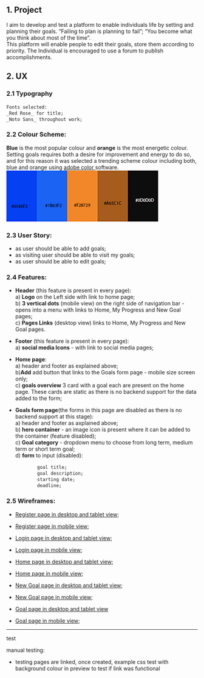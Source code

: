 ## 1. Project

  I aim to develop and test a platform to enable individuals life by setting and planning their goals. “Failing to plan is planning to fail”; “You become what you think about most of the time”.  
  This platform will enable people to edit their goals, store them according to priority. The Individual is encouraged to use a forum to publish accomplishments.


## 2. UX

### 2.1 __Typography__

    Fonts selected:  
    _Red Rose_ for title;  
    _Noto Sans_ throughout work;

### 2.2 __Colour Scheme__: 
__Blue__ is the most popular colour and __orange__ is the most energetic colour. 
Setting goals requires both a desire for improvement and energy to do so, and for this reason it was selected a trending scheme colour including both, blue and orange using [ adobe color ](color.adobe.com) software.  
![alt text](assets/images/colorScheme.png "generated colour scheme") 


### 2.3 __User Story__:
  * as user should be able to add goals;
  * as visiting user should be able to visit my goals;
  * as user should be able to edit goals; 


### 2.4 __Features__:
  * __Header__ (this feature is present in every page):  
    a) __Logo__ on the Left side with link to home page;  
    b) __3 vertical dots__ (mobile view) on the right side of navigation bar - opens into a menu with links to Home, My Progress and New Goal pages;  
    c) __Pages Links__ (desktop view) links to Home, My Progress and New Goal pages.

  * __Footer__ (this feature is present in every page):  
    a) __social media Icons__ - with link to social media pages;

  * __Home page__:   
    a) header and footer as explained above;  
    b)__Add__ add button that links to the Goals form page - mobile size screen only;  
    c) __goals overview__ 3 card with a goal each are present on the home page. These cards are static as there is no backend support for the data added to the form;   

  * __Goals form page__(the forms in this page are disabled as there is no backend support at this stage):  
    a) header and footer as axplained above;  
    b) __hero container__ - an image icon is present where it can be added to the container (feature disabled);  
    c) __Goal category__ - dropdown menu to choose from long term, medium term or short term goal;  
    d) __form__ to input (disabled):  

                goal title;  
                goal description;  
                starting date;  
                deadline;

### 2.5 __Wireframes__:

  * [Register page in desktop and tablet view](assets/images/wireframes/register_dt.png "wireframe for register page in desktop and tablet view");

  * [Register page in mobile view](assets/images/wireframes/register_mobile.png "wireframe for register page in mobile view");
  
  * [Login page in desktop and tablet view](assets/images/wireframes/login_dt.png "wireframe for login page in desktop and tablet view");
  
  * [Login page in mobile view](assets/images/wireframes/login_mobile.png "wireframe for login page in mobile view");
  
  * [Home page in desktop and tablet view](assets/images/wireframes/home_dt.png "wireframe for Home page in desktop and tablet view");

  * [Home page in mobile view](assets/images/wireframes/home_mobile.png "wireframe for Home page in mobile view");

  * [New Goal page in desktop and tablet view](assets/images/wireframes/newGoal_dt.png "wireframe for My progress page in desktop and tablet view");

  * [New Goal page in mobile view](assets/images/wireframes/newGoal_mobile.png "wireframe for New Goal page in mobile view");

  * [Goal page in desktop and tablet view](assets/images/wireframes/goalPage_dt.png "wireframe for Goal page in desktop and tablet view") 

  * [Goal page in mobile view](assets/images/wireframes/goalPage_mobile.png "wireframe for New Goal page in mobile view");
    

___

test

manual testing:  
  - testing pages are linked, once created, example css test with background colour in preview to test if link was functional